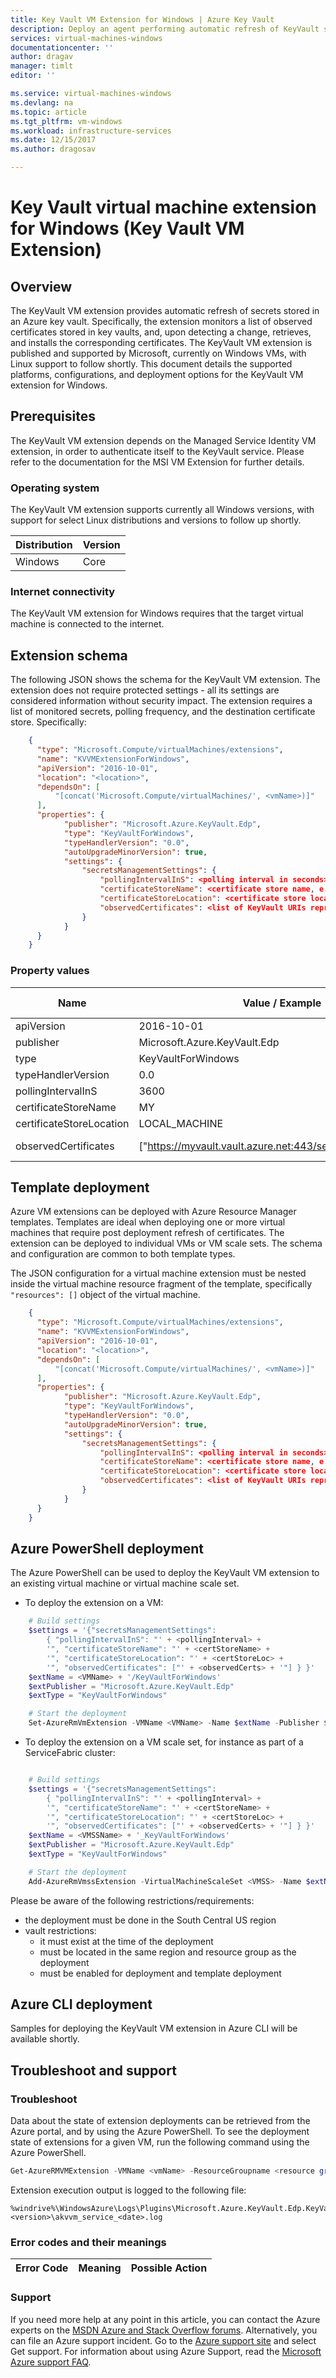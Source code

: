 ```yaml
---
title: Key Vault VM Extension for Windows | Azure Key Vault
description: Deploy an agent performing automatic refresh of KeyVault secrets on virtual machine using a virtual machine extension.
services: virtual-machines-windows
documentationcenter: ''
author: dragav
manager: timlt 
editor: ''

ms.service: virtual-machines-windows
ms.devlang: na
ms.topic: article
ms.tgt_pltfrm: vm-windows
ms.workload: infrastructure-services
ms.date: 12/15/2017
ms.author: dragosav

---
```

# Key Vault virtual machine extension for Windows (Key Vault VM Extension)

## Overview

The KeyVault VM extension provides automatic refresh of secrets stored in an Azure key vault. Specifically, the extension monitors a list of observed certificates stored in key vaults, and, upon detecting a change, retrieves, and installs the corresponding certificates. The KeyVault VM extension is published and supported by Microsoft, currently on Windows VMs, with Linux support to follow shortly. This document details the supported platforms, configurations, and deployment options for the KeyVault VM extension for Windows. 

## Prerequisites

The KeyVault VM extension depends on the Managed Service Identity VM extension, in order to authenticate itself to the KeyVault service. Please refer to the documentation for the MSI VM Extension for further details.

### Operating system

The KeyVault VM extension supports currently all Windows versions, with support for select Linux distributions and versions to follow up shortly.

| Distribution | Version |
|---|---|
| Windows | Core |

### Internet connectivity

The KeyVault VM extension for Windows requires that the target virtual machine is connected to the internet. 

## Extension schema

The following JSON shows the schema for the KeyVault VM extension. The extension does not require protected settings - all its settings are considered information without security impact. The extension requires a list of monitored secrets, polling frequency, and the destination certificate store. Specifically:  

```json
    {
      "type": "Microsoft.Compute/virtualMachines/extensions",
      "name": "KVVMExtensionForWindows",
      "apiVersion": "2016-10-01",
      "location": "<location>",
      "dependsOn": [
          "[concat('Microsoft.Compute/virtualMachines/', <vmName>)]"
      ],
      "properties": {
			"publisher": "Microsoft.Azure.KeyVault.Edp",
			"type": "KeyVaultForWindows",
			"typeHandlerVersion": "0.0",
			"autoUpgradeMinorVersion": true,
			"settings": {
				"secretsManagementSettings": {
					"pollingIntervalInS": <polling interval in seconds>,
					"certificateStoreName": <certificate store name, e.g.: "MY">,
					"certificateStoreLocation": <certificate store location, e.g.: "LOCAL_MACHINE">,
					"observedCertificates": <list of KeyVault URIs representing monitored certificates, e.g.: "https://myvault.vault.azure.net:443/secrets/mycertificate"
				}		  
			}
      }
    }
```

### Property values

| Name | Value / Example | Data Type |
| ---- | ---- | ---- |
| apiVersion | 2016-10-01 | date |
| publisher | Microsoft.Azure.KeyVault.Edp | string |
| type | KeyVaultForWindows | string |
| typeHandlerVersion | 0.0 | int |
| pollingIntervalInS | 3600 | int |
| certificateStoreName | MY | string |
| certificateStoreLocation  | LOCAL_MACHINE | string |
| observedCertificates  | ["https://myvault.vault.azure.net:443/secrets/mycertificate"] | string array


## Template deployment

Azure VM extensions can be deployed with Azure Resource Manager templates. Templates are ideal when deploying one or more virtual machines that require post deployment refresh of certificates. The extension can be deployed to individual VMs or VM scale sets. The schema and configuration are common to both template types. 

The JSON configuration for a virtual machine extension must be nested inside the virtual machine resource fragment of the template, specifically `"resources": []` object of the virtual machine.

```json
    {
      "type": "Microsoft.Compute/virtualMachines/extensions",
      "name": "KVVMExtensionForWindows",
      "apiVersion": "2016-10-01",
      "location": "<location>",
      "dependsOn": [
          "[concat('Microsoft.Compute/virtualMachines/', <vmName>)]"
      ],
      "properties": {
			"publisher": "Microsoft.Azure.KeyVault.Edp",
			"type": "KeyVaultForWindows",
			"typeHandlerVersion": "0.0",
			"autoUpgradeMinorVersion": true,
			"settings": {
				"secretsManagementSettings": {
					"pollingIntervalInS": <polling interval in seconds>,
					"certificateStoreName": <certificate store name, e.g.: "MY">,
					"certificateStoreLocation": <certificate store location, e.g.: "LOCAL_MACHINE">,
					"observedCertificates": <list of KeyVault URIs representing monitored certificates, e.g.: "https://myvault.vault.azure.net:443/secrets/mycertificate"
				}		  
			}
      }
    }
```

## Azure PowerShell deployment

The Azure PowerShell can be used to deploy the KeyVault VM extension to an existing virtual machine or virtual machine scale set. 

* To deploy the extension on a VM:

```powershell
    # Build settings
    $settings = '{"secretsManagementSettings": 
		{ "pollingIntervalInS": "' + <pollingInterval> + 
		'", "certificateStoreName": "' + <certStoreName> + 
		'", "certificateStoreLocation": "' + <certStoreLoc> + 
		'", "observedCertificates": ["' + <observedCerts> + '"] } }'
    $extName = <VMName> + '/KeyVaultForWindows' 
    $extPublisher = "Microsoft.Azure.KeyVault.Edp"
    $extType = "KeyVaultForWindows"

    # Start the deployment
    Set-AzureRmVmExtension -VMName <VMName> -Name $extName -Publisher $extPublisher -Type $extType -SettingString $settings

```

* To deploy the extension on a VM scale set, for instance as part of a ServiceFabric cluster:

```powershell

    # Build settings
    $settings = '{"secretsManagementSettings": 
		{ "pollingIntervalInS": "' + <pollingInterval> + 
		'", "certificateStoreName": "' + <certStoreName> + 
		'", "certificateStoreLocation": "' + <certStoreLoc> + 
		'", "observedCertificates": ["' + <observedCerts> + '"] } }'
    $extName = <VMSSName> + '_KeyVaultForWindows' 
    $extPublisher = "Microsoft.Azure.KeyVault.Edp"
    $extType = "KeyVaultForWindows"

    # Start the deployment
    Add-AzureRmVmssExtension -VirtualMachineScaleSet <VMSS> -Name $extName -Publisher $extPublisher -Type $extType -Setting $settings

```

Please be aware of the following restrictions/requirements:
- the deployment must be done in the South Central US region
- vault restrictions:
	- it must exist at the time of the deployment 
	- must be located in the same region and resource group as the deployment
	- must be enabled for deployment and template deployment

## Azure CLI deployment

Samples for deploying the KeyVault VM extension in Azure CLI will be available shortly. 

## Troubleshoot and support

### Troubleshoot

Data about the state of extension deployments can be retrieved from the Azure portal, and by using the Azure PowerShell. To see the deployment state of extensions for a given VM, run the following command using the Azure PowerShell.

```powershell
Get-AzureRMVMExtension -VMName <vmName> -ResourceGroupname <resource group name>
```

Extension execution output is logged to the following file:

```
%windrive%\WindowsAzure\Logs\Plugins\Microsoft.Azure.KeyVault.Edp.KeyVaultForWindows\<version>\akvvm_service_<date>.log
```

### Error codes and their meanings

| Error Code | Meaning | Possible Action |
| :---: | --- | --- |

### Support

If you need more help at any point in this article, you can contact the Azure experts on the [MSDN Azure and Stack Overflow forums](https://azure.microsoft.com/en-us/support/forums/). Alternatively, you can file an Azure support incident. Go to the [Azure support site](https://azure.microsoft.com/en-us/support/options/) and select Get support. For information about using Azure Support, read the [Microsoft Azure support FAQ](https://azure.microsoft.com/en-us/support/faq/).
